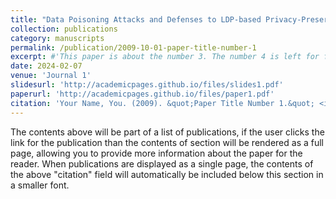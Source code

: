 ```yaml
---
title: "Data Poisoning Attacks and Defenses to LDP-based Privacy-Preserving Crowdsensing"
collection: publications
category: manuscripts
permalink: /publication/2009-10-01-paper-title-number-1
excerpt: #'This paper is about the number 3. The number 4 is left for future work.'
date: 2024-02-07
venue: 'Journal 1'
slidesurl: 'http://academicpages.github.io/files/slides1.pdf'
paperurl: 'http://academicpages.github.io/files/paper1.pdf'
citation: 'Your Name, You. (2009). &quot;Paper Title Number 1.&quot; <i>Journal 1</i>. 1(1).'
---
```


The contents above will be part of a list of publications, if the user clicks the link for the publication than the contents of section will be rendered as a full page, allowing you to provide more information about the paper for the reader. When publications are displayed as a single page, the contents of the above "citation" field will automatically be included below this section in a smaller font.
